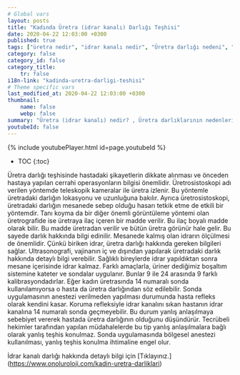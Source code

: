 ```yaml
---
# Global vars
layout: posts
title: "Kadında Üretra (idrar kanalı) Darlığı Teşhisi"
date: 2020-04-22 12:03:00 +0300
published: true
tags: ["üretra nedir", "idrar kanalı nedir", "Üretra darlığı nedeni", "Üretra darlığı belirti", "Üretra darlığı teşhisi", "Üretra darlığı tedavisi" , "kadında üretra darlığı" , "üretra darlığı nedeni", "üretra darlığı ameliyatı" , "üretra darlığı çözüm", "kadında dilatasyon", "üretra darlığı açık ameliyat", "üretra darlığı kapalı ameliyat", "idrar kanalı darlığı", "idrar kanalı darlığı ameliyatı", "kadında idrar kanalı darlığı"]
category: false
category_id: false
category_title:
    tr: false
i18n-link: "kadinda-uretra-darligi-teshisi"
# Theme specific vars
last_modified_at: 2020-04-22 12:03:00 +0300
thumbnail:
    name: false
    webp: false
summary: "Üretra (idrar kanalı) nedir? , Üretra darlıklarının nedenleri, şikayetleri, teşhisi ve tedavisi hakkında detaylı bilgiler makale ve videolar ile sunuluyor. Üretral rekonstrüksiyonun kadın üretroplasti ameliyatı nasıl yapılır?"
youtubeId: false
---
```

{% include youtubePlayer.html id=page.youtubeId %}

* TOC
{:toc}

Üretra darlığı teşhisinde hastadaki şikayetlerin dikkate alınması ve önceden hastaya yapılan cerrahi operasyonların bilgisi önemlidir. Üretrosistoskopi adı verilen yöntemde teleskopik kameralar ile üretra izlenir. Bu yöntemle üretradaki darlığın lokasyonu ve uzunluğuna bakılır. Ayrıca üretrosistoskopi, üretradaki darlığın mesanede sebep olduğu hasarı tetkik etme de etkili bir yöntemdir. Tanı koyma da bir diğer önemli görüntüleme yöntemi olan üretrografide ise üretraya ilaç içeren bir madde verilir. Bu ilaç boyalı madde olarak bilir. Bu madde üretradan verilir ve bütün üretra görünür hale gelir. Bu sayede darlık hakkında bilgi edinilir. Mesanede kalmış olan idrarın ölçülmesi de önemlidir. Çünkü biriken idrar, üretra darlığı hakkında gereken bilgileri sağlar. Ultrasonografi, vajinanın iç ve dışından yapılarak üretradaki darlık hakkında detaylı bilgi verebilir. Sağlıklı bireylerde idrar yapıldıktan sonra mesane içerisinde idrar kalmaz. Farklı amaçlarla, üriner dediğimiz boşaltım sistemine kateter ve sondalar uygulanır. Bunlar 9 ile 24 arasında 9 farklı kalibrasyondadırlar. Eğer kadın üretrasında 14 numaralı sonda kullanılamıyorsa o hasta da üretra darlığından söz edilebilir. Sonda uygulamasının anestezi verilmeden yapılması durumunda hasta refleks olarak kendini kasar. Koruma refleksiyle idrar kanalını sıkan hastanın idrar kanalına 14 numaralı sonda geçmeyebilir. Bu durum yanlış anlaşılmaya sebebiyet vererek hastada üretra darlığının olduğunu düşündürür. Tecrübeli hekimler tarafından yapılan müdahalelerde bu tip yanlış anlaşılmalara bağlı olarak yanlış teşhis konulmaz. Sonda uygulamasında bölgesel anestezi kullanılması, yanlış teşhis konulma ihtimaline engel olur.


İdrar kanalı darlığı hakkında detaylı bilgi için [Tıklayınız.] (https://www.onoluroloji.com/kadin-uretra-darliklari)
